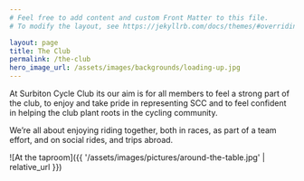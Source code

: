 ```yaml
---
# Feel free to add content and custom Front Matter to this file.
# To modify the layout, see https://jekyllrb.com/docs/themes/#overriding-theme-defaults

layout: page
title: The Club
permalink: /the-club
hero_image_url: /assets/images/backgrounds/loading-up.jpg
---
```


At Surbiton Cycle Club its our aim is for all members to feel a strong part of the club, to enjoy and take pride in representing SCC and to feel confident in helping the club plant roots in the cycling community.

We’re all about enjoying riding together, both in races, as part of a team effort, and on social rides, and trips abroad.

![At the taproom]({{ '/assets/images/pictures/around-the-table.jpg' | relative_url }})
